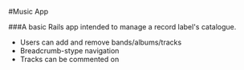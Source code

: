 #Music App

###A basic Rails app intended to manage a record label's catalogue.

* Users can add and remove bands/albums/tracks
* Breadcrumb-stype navigation
* Tracks can be commented on

